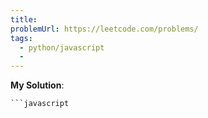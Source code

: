 ```yaml
---
title: 
problemUrl: https://leetcode.com/problems/
tags:
  - python/javascript
  - 
---
```


**My Solution**:

```py
```javascript
```
